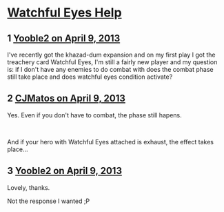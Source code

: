 # [Watchful Eyes Help](https://community.fantasyflightgames.com/topic/82105-watchful-eyes-help/)

## 1 [Yooble2 on April 9, 2013](https://community.fantasyflightgames.com/topic/82105-watchful-eyes-help/?do=findComment&comment=783251)

I've recently got the khazad-dum expansion and on my first play I got the treachery card Watchful Eyes, I'm still a fairly new player and my question is: if I don't have any enemies to do combat with does the combat phase still take place and does watchful eyes condition activate?

## 2 [CJMatos on April 9, 2013](https://community.fantasyflightgames.com/topic/82105-watchful-eyes-help/?do=findComment&comment=783253)

Yes. Even if you don't have to combat, the phase still hapens.

 

And if your hero with Watchful Eyes attached is exhaust, the effect takes place…

## 3 [Yooble2 on April 9, 2013](https://community.fantasyflightgames.com/topic/82105-watchful-eyes-help/?do=findComment&comment=783261)

Lovely, thanks.

Not the response I wanted ;P

